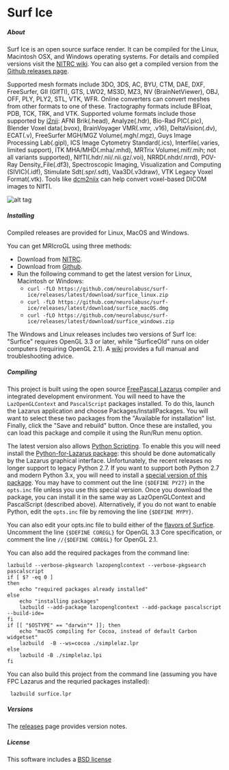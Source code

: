 # Surf Ice

##### About

Surf Ice is an open source surface render. It can be compiled for the Linux, Macintosh OSX, and Windows operating systems. For details and compiled versions visit the [NITRC wiki](https://www.nitrc.org/plugins/mwiki/index.php/surfice:MainPage). You can also get a compiled version from the [Github releases page](https://github.com/neurolabusc/surf-ice/releases).

Supported mesh formats include 3DO, 3DS, AC, BYU, CTM, DAE, DXF, FreeSurfer, GII (GIfTI), GTS, LWO2, MS3D, MZ3, NV (BrainNetViewer), OBJ, OFF, PLY, PLY2, STL, VTK, WFR. Online converters can convert meshes from other formats to one of these. Tractography formats include BFloat, PDB, TCK, TRK, and VTK. Supported volume formats include those supported by [i2nii](https://github.com/rordenlab/i2nii): AFNI Brik(.head), Analyze(.hdr), Bio-Rad PIC(.pic), Blender Voxel data(.bvox), BrainVoyager VMR(.vmr, .v16), DeltaVision(.dv), ECAT(.v), FreeSurfer MGH/MGZ Volume(.mgh/.mgz), Guys Image Processing Lab(.gipl), ICS Image Cytometry Standard(.ics), Interfile(.varies, limited support), ITK MHA/MHD(.mha/.mhd), MRTrix Volume(.mif/.mih; not all variants supported), NIfTI(.hdr/.nii/.nii.gz/.voi), NRRD(.nhdr/.nrrd), POV-Ray Density_File(.df3), Spectroscopic Imaging, Visualization and Computing (SIVIC)(.idf), Stimulate Sdt(.spr/.sdt), Vaa3D(.v3draw), VTK Legacy Voxel Format(.vtk). Tools like [dcm2niix](https://github.com/rordenlab/dcm2niix) can help convert voxel-based DICOM images to NIfTI.

![alt tag](https://github.com/neurolabusc/surf-ice/blob/master/Surfice.jpg)

##### Installing

Compiled releases are provided for Linux, MacOS and Windows. 

You can get MRIcroGL using three methods:

 - Download from [NITRC](https://www.nitrc.org/plugins/mwiki/index.php/surfice:MainPage).
 - Download from [Github](https://github.com/neurolabusc/surf-ice/releases).
 - Run the following command to get the latest version for Linux, Macintosh or Windows: 
   * `curl -fLO https://github.com/neurolabusc/surf-ice/releases/latest/download/surfice_linux.zip`
   * `curl -fLO https://github.com/neurolabusc/surf-ice/releases/latest/download/surfice_macOS.dmg`
   * `curl -fLO https://github.com/neurolabusc/surf-ice/releases/latest/download/surfice_windows.zip`

The Windows and Linux releases includes two versions of Surf Ice: "Surfice" requires OpenGL 3.3 or later, while "SurficeOld" runs on older computers (requiring OpenGL 2.1). A [wiki](https://www.nitrc.org/plugins/mwiki/index.php/surfice:MainPage) provides a full manual and troubleshooting advice.

##### Compiling

This project is built using the open source [FreePascal Lazarus](http://www.lazarus-ide.org/) compiler and integrated development environment. You will need to have the `LazOpenGLContext` and `PascalScript` packages installed. To do this, launch the Lazarus application and choose Packages/InstallPackages. You will want to select these two packages from the "Available for installation" list. Finally, click the "Save and rebuild" button. Once these are installed, you can load this package and compile it using the Run/Run menu option.

The latest version also allows [Python Scripting](https://github.com/neurolabusc/surf-ice/blob/master/PYTHON.md). To enable this you will need install the [Python-for-Lazarus package](https://github.com/Alexey-T/Python-for-Lazarus): this should be done automatically by the Lazarus graphical interface. Unfortunately, the recent releases no longer support to legacy Python 2.7. If you want to support both Python 2.7 and modern Python 3.x, you will need to install a [special version of this package](https://github.com/neurolabusc/Python27-for-Lazarus). You may have to comment out the line `{$DEFINE PY27}` in the `opts.inc` file unless you use this special version. Once you download the package, you can install it in the same way as LazOpenGLContext and PascalScript (described above). Alternatively, if you do not want to enable Python, edit the `opts.inc` file by removing the line `{$DEFINE MYPY}`.

You can also edit your opts.inc file to build either of the [flavors of Surfice](https://www.nitrc.org/plugins/mwiki/index.php/surfice:MainPage#Versions). Uncomment the line `{$DEFINE COREGL}` for OpenGL 3.3 Core specification, or comment the line `//{$DEFINE COREGL}` for OpenGL 2.1.


You can also add the required packages from the command line:

```
lazbuild --verbose-pkgsearch lazopenglcontext --verbose-pkgsearch pascalscript
if [ $? -eq 0 ]
then
    echo "required packages already installed"
else
    echo "installing packages"
    lazbuild --add-package lazopenglcontext --add-package pascalscript --build-ide=
fi
if [[ "$OSTYPE" == "darwin"* ]]; then
	echo "macOS compiling for Cocoa, instead of default Carbon widgetset"
	lazbuild  -B --ws=cocoa ./simplelaz.lpr
else
	lazbuild -B ./simplelaz.lpi
fi
```

You can also build this project from the command line (assuming you have FPC Lazarus and the requried packages installed):

```
 lazbuild surfice.lpr
```

##### Versions

The [releases](https://github.com/neurolabusc/surf-ice/releases) page provides version notes.

##### License

This software includes a [BSD license](https://opensource.org/licenses/BSD-2-Clause)
